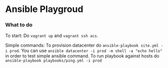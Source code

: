 # Ansible Playgroud #

### What to do ###

To start:
Do `vagrant up` and `vagrant ssh acs`. 

Simple commands:
To provision datacenter do `ansible-playbook site.yml -i prod`. 
You can use `ansible datacenter -i prod -m shell -a "echo hello"` in order to test simple ansible command.
To run playbook against hosts do `ansible-playbook playbooks/ping.yml -i prod`

